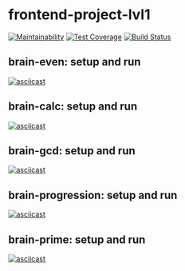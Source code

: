 # frontend-project-lvl1
[![Maintainability](https://api.codeclimate.com/v1/badges/a99a88d28ad37a79dbf6/maintainability)](https://codeclimate.com/github/codeclimate/codeclimate/maintainability) [![Test Coverage](https://api.codeclimate.com/v1/badges/a99a88d28ad37a79dbf6/test_coverage)](https://codeclimate.com/github/codeclimate/codeclimate/test_coverage) [![Build Status](https://travis-ci.org/Slavakaderkin/frontend-project-lvl1.svg?branch=master)](https://travis-ci.org/Slavakaderkin/frontend-project-lvl1)

## brain-even: setup and run
[![asciicast](https://asciinema.org/a/VgLlA0f8gjsoCL3aZ14NRIIac.svg)](https://asciinema.org/a/VgLlA0f8gjsoCL3aZ14NRIIac)

## brain-calc: setup and run
[![asciicast](https://asciinema.org/a/R1jrRo5abXvfafY0UuHHkFhzM.svg)](https://asciinema.org/a/BeoOlv7MOCoFfU5cr3wvFw9H4)

## brain-gcd: setup and run
[![asciicast](https://asciinema.org/a/R1jrRo5abXvfafY0UuHHkFhzM.svg)](https://asciinema.org/a/eBDLShCJPgvkOShpfrmd4mmd8)

## brain-progression: setup and run
[![asciicast](https://asciinema.org/a/R1jrRo5abXvfafY0UuHHkFhzM.svg)](https://asciinema.org/a/y6fBSCVMB5Touc2Dvi6MiKfKa)

## brain-prime: setup and run
[![asciicast](https://asciinema.org/a/R1jrRo5abXvfafY0UuHHkFhzM.svg)](https://asciinema.org/a/GoRe53JCagchHLMN8IJgAH4Aq)
